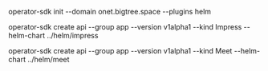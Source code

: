 operator-sdk init --domain onet.bigtree.space --plugins helm

operator-sdk create api --group app --version v1alpha1 --kind Impress --helm-chart ../helm/impress

operator-sdk create api --group app --version v1alpha1 --kind Meet --helm-chart ../helm/meet